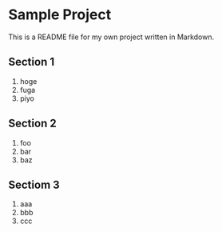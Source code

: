 Sample Project
===

This is a README file for my own project written in Markdown.

Section 1
----

1. hoge
2. fuga
3. piyo

Section 2
----

1. foo
2. bar
3. baz

Sectiom 3
----

1. aaa
2. bbb
3. ccc
